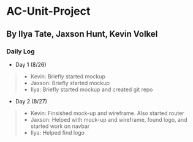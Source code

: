 # AC-Unit-Project

## By Ilya Tate, Jaxson Hunt, Kevin Volkel

### Daily Log
* Day 1 (8/26)
>* Kevin: Briefly started mockup 
>* Jaxson: Briefly started mockup
>* Ilya: Briefly started mockup and created git repo
* Day 2 (8/27)
>* Kevin: Finsished mock-up and wireframe. Also started router
>* Jaxson: Helped with mock-up and wireframe, found logo, and started work on navbar
>* Ilya: Helped find logo